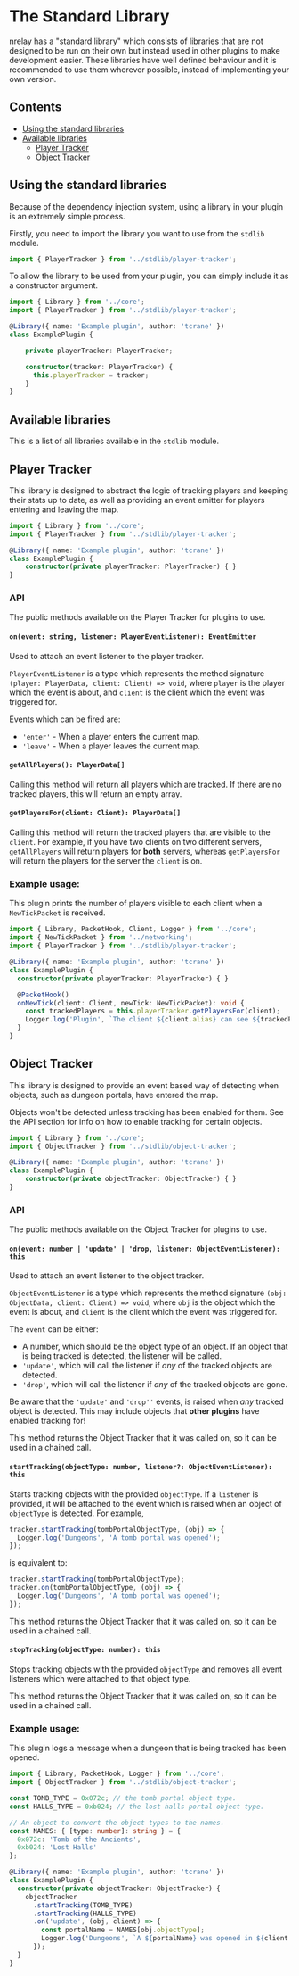 # The Standard Library
nrelay has a "standard library" which consists of libraries that are not designed to be run on their own but instead used in other plugins to make development easier.
These libraries have well defined behaviour and it is recommended to use them wherever possible, instead of implementing your own version.

## Contents
+ [Using the standard libraries](#using-the-standard-libraries)
+ [Available libraries](#available-libraries)
  + [Player Tracker](#player-tracker)
  + [Object Tracker](#object-tracker)

## Using the standard libraries
Because of the dependency injection system, using a library in your plugin is an extremely simple process.

Firstly, you need to import the library you want to use from the `stdlib` module.
```typescript
import { PlayerTracker } from '../stdlib/player-tracker';
```
To allow the library to be used from your plugin, you can simply include it as a constructor argument.

```typescript
import { Library } from '../core';
import { PlayerTracker } from '../stdlib/player-tracker';

@Library({ name: 'Example plugin', author: 'tcrane' })
class ExamplePlugin {

    private playerTracker: PlayerTracker;

    constructor(tracker: PlayerTracker) {
      this.playerTracker = tracker;
    }
}
```

## Available libraries
This is a list of all libraries available in the `stdlib` module.

## Player Tracker
This library is designed to abstract the logic of tracking players and keeping their stats up to date,
as well as providing an event emitter for players entering and leaving the map.
```typescript
import { Library } from '../core';
import { PlayerTracker } from '../stdlib/player-tracker';

@Library({ name: 'Example plugin', author: 'tcrane' })
class ExamplePlugin {
    constructor(private playerTracker: PlayerTracker) { }
}
```
### API
The public methods available on the Player Tracker for plugins to use.

#### `on(event: string, listener: PlayerEventListener): EventEmitter`
Used to attach an event listener to the player tracker.

`PlayerEventListener` is a type which represents the method signature `(player: PlayerData, client: Client) => void`, where `player` is the player which the event is about, and `client` is the client which the event was triggered for.

Events which can be fired are:
+ `'enter'` - When a player enters the current map.
+ `'leave'` - When a player leaves the current map.

#### `getAllPlayers(): PlayerData[]`
Calling this method will return all players which are tracked. If there are no tracked players, this will return an empty array.

#### `getPlayersFor(client: Client): PlayerData[]`
Calling this method will return the tracked players that are visible to the `client`. For example, if you have two clients on two different servers, `getAllPlayers` will return players for **both** servers, whereas `getPlayersFor` will return the players for the server the `client` is on.

### Example usage:
This plugin prints the number of players visible to each client when a `NewTickPacket` is received.
```typescript
import { Library, PacketHook, Client, Logger } from '../core';
import { NewTickPacket } from '../networking';
import { PlayerTracker } from '../stdlib/player-tracker';

@Library({ name: 'Example plugin', author: 'tcrane' })
class ExamplePlugin {
  constructor(private playerTracker: PlayerTracker) { }

  @PacketHook()
  onNewTick(client: Client, newTick: NewTickPacket): void {
    const trackedPlayers = this.playerTracker.getPlayersFor(client);
    Logger.log('Plugin', `The client ${client.alias} can see ${trackedPlayers.length} players.`);
  }
}

```

## Object Tracker
This library is designed to provide an event based way of detecting when objects, such as dungeon portals, have entered the map.

Objects won't be detected unless tracking has been enabled for them. See the API section for info on how to enable tracking for certain objects.
```typescript
import { Library } from '../core';
import { ObjectTracker } from '../stdlib/object-tracker';

@Library({ name: 'Example plugin', author: 'tcrane' })
class ExamplePlugin {
    constructor(private objectTracker: ObjectTracker) { }
}
```
### API
The public methods available on the Object Tracker for plugins to use.

#### `on(event: number | 'update' | 'drop, listener: ObjectEventListener): this`
Used to attach an event listener to the object tracker.

`ObjectEventListener` is a type which represents the method signature `(obj: ObjectData, client: Client) => void`, where `obj` is the object which the event is about, and `client` is the client which the event was triggered for.

The `event` can be either:
+ A number, which should be the object type of an object. If an object that is being tracked is detected, the listener will be called.
+ `'update'`, which will call the listener if *any* of the tracked objects are detected.
+ `'drop'`, which will call the listener if *any* of the tracked objects are gone.

Be aware that the `'update'` and `'drop''` events, is raised when *any* tracked object is detected. This may include objects that **other plugins** have enabled tracking for!

This method returns the Object Tracker that it was called on, so it can be used in a chained call.

#### `startTracking(objectType: number, listener?: ObjectEventListener): this`
Starts tracking objects with the provided `objectType`. If a `listener` is provided, it will be attached to the event which is raised when an object of `objectType` is detected. For example,
```typescript
tracker.startTracking(tombPortalObjectType, (obj) => {
  Logger.log('Dungeons', 'A tomb portal was opened');
});
```
is equivalent to:
```typescript
tracker.startTracking(tombPortalObjectType);
tracker.on(tombPortalObjectType, (obj) => {
  Logger.log('Dungeons', 'A tomb portal was opened');
});
```

This method returns the Object Tracker that it was called on, so it can be used in a chained call.

#### `stopTracking(objectType: number): this`
Stops tracking objects with the provided `objectType` and removes all event listeners which were attached to that object type.

This method returns the Object Tracker that it was called on, so it can be used in a chained call.

### Example usage:
This plugin logs a message when a dungeon that is being tracked has been opened.
```typescript
import { Library, PacketHook, Logger } from '../core';
import { ObjectTracker } from '../stdlib/object-tracker';

const TOMB_TYPE = 0x072c; // the tomb portal object type.
const HALLS_TYPE = 0xb024; // the lost halls portal object type.

// An object to convert the object types to the names.
const NAMES: { [type: number]: string } = {
  0x072c: 'Tomb of the Ancients',
  0xb024: 'Lost Halls'
};

@Library({ name: 'Example plugin', author: 'tcrane' })
class ExamplePlugin {
  constructor(private objectTracker: ObjectTracker) {
    objectTracker
      .startTracking(TOMB_TYPE)
      .startTracking(HALLS_TYPE)
      .on('update', (obj, client) => {
        const portalName = NAMES[obj.objectType];
        Logger.log('Dungeons', `A ${portalName} was opened in ${client.server.name}!`);
      });
  }
}

```
